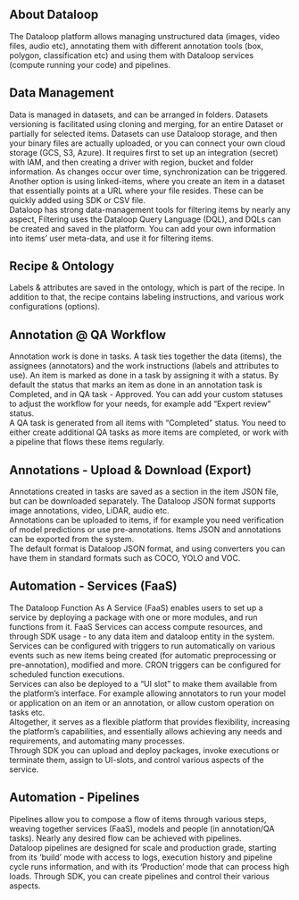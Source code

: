 ## About Dataloop  
The Dataloop platform allows managing unstructured data (images, video files, audio etc), annotating them with different annotation tools (box, polygon, classification etc) and using them with Dataloop services (compute running your code) and pipelines.  
  
## Data Management  
Data is managed in datasets, and can be arranged in folders. Datasets versioning is facilitated using cloning and merging, for an entire Dataset or partially for selected items. Datasets can use Dataloop storage, and then your binary files are actually uploaded, or you can connect your own cloud storage (GCS, S3, Azure). It requires first to set up an integration (secret) with IAM, and then creating a driver with region, bucket and folder information. As changes occur over time, synchronization can be triggered.  
Another option is using linked-items, where you create an item in a dataset that essentially points at a URL where your file resides. These can be quickly added using SDK or CSV file.  
Dataloop has strong data-management tools for filtering items by nearly any aspect, Filtering uses the Dataloop Query Language (DQL), and DQLs can be created and saved in the platform. You can add your own information into items’ user meta-data, and use it for filtering items.  
  
## Recipe & Ontology  
Labels & attributes are saved in the ontology, which is part of the recipe. In addition to that, the recipe contains labeling instructions, and various work configurations (options).  
  
## Annotation @ QA Workflow  
Annotation work is done in tasks. A task ties together the data (items), the assignees (annotators) and the work instructions (labels and attributes to use). An item is marked as done in a task by assigning it with a status. By default the status that marks an item as done in an annotation task is Completed, and in QA task - Approved. You can add your custom statuses to adjust the workflow for your needs, for example add “Expert review” status.  
A QA task is generated from all items with “Completed” status. You need to either create additional QA tasks as more items are completed, or work with a pipeline that flows these items regularly.  
## Annotations - Upload & Download (Export)  
Annotations created in tasks are saved as a section in the item JSON file, but can be downloaded separately. The Dataloop JSON format supports image annotations, video, LiDAR, audio etc.  
Annotations can be uploaded to items, if for example you need verification of model predictions or use pre-annotations. Items JSON and annotations can be exported from the system.  
The default format is Dataloop JSON format, and using converters you can have them in standard formats such as COCO, YOLO and VOC.  
  
  
## Automation - Services (FaaS)  
The Dataloop Function As A Service (FaaS) enables users to set up a service by deploying a package with one or more modules, and run functions from it. FaaS Services can access compute resources, and through SDK usage - to any data item and dataloop entity in the system.  
Services can be configured with triggers to run automatically on various events such as new items being created (for automatic preprocessing or pre-annotation), modified and more. CRON triggers can be configured for scheduled function executions.  
Services can also be deployed to a “UI slot” to make them available from the platform’s interface. For example allowing annotators to run your model or application on an item or an annotation, or allow custom operation on tasks etc.  
Altogether, it serves as a flexible platform that provides flexibility, increasing the platform’s capabilities, and essentially allows achieving any needs and requirements, and automating many processes.  
Through SDK you can upload and deploy packages, invoke executions or terminate them, assign to UI-slots, and control various aspects of the service.  
  
## Automation - Pipelines  
Pipelines allow you to compose a flow of items through various steps, weaving together services (FaaS), models and people (in annotation/QA tasks). Nearly any desired flow can be achieved with pipelines.  
Dataloop pipelines are designed for scale and production grade, starting from its ‘build’ mode with access to logs, execution history and pipeline cycle runs information, and with its ‘Production’ mode that can process high loads. Through SDK, you can create pipelines and control their various aspects.  
  
